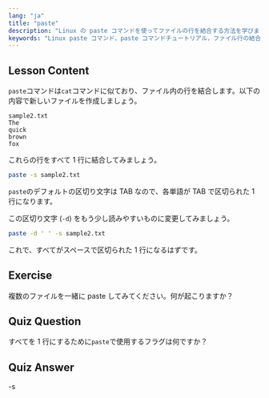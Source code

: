 ```yaml
---
lang: "ja"
title: "paste"
description: "Linux の paste コマンドを使ってファイルの行を結合する方法を学びましょう。この必須の Linux コマンドチュートリアルで、区切り文字を発見し、ファイルを結合しましょう。"
keywords: "Linux paste コマンド，paste コマンドチュートリアル，ファイル行の結合，Linux コマンド，初心者 Linux, Linux ガイド"
---
```


## Lesson Content

`paste`コマンドは`cat`コマンドに似ており、ファイル内の行を結合します。以下の内容で新しいファイルを作成しましょう。

```
sample2.txt
The
quick
brown
fox
```

これらの行をすべて 1 行に結合してみましょう。

```bash
paste -s sample2.txt
```

`paste`のデフォルトの区切り文字は TAB なので、各単語が TAB で区切られた 1 行になります。

この区切り文字 (`-d`) をもう少し読みやすいものに変更してみましょう。

```bash
paste -d ' ' -s sample2.txt
```

これで、すべてがスペースで区切られた 1 行になるはずです。

## Exercise

複数のファイルを一緒に paste してみてください。何が起こりますか？

## Quiz Question

すべてを 1 行にするために`paste`で使用するフラグは何ですか？

## Quiz Answer

-s
